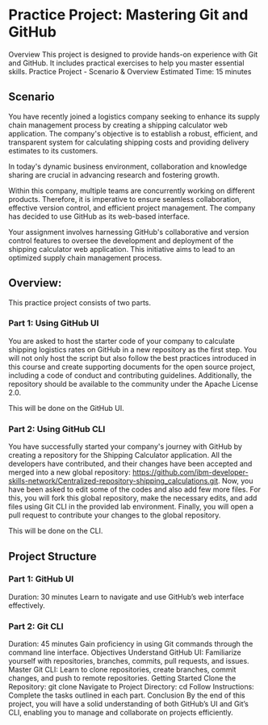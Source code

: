 # Practice Project: Mastering Git and GitHub
Overview
This project is designed to provide hands-on experience with Git and GitHub. It includes practical exercises to help you master essential skills.
Practice Project - Scenario & Overview
Estimated Time: 15 minutes

## Scenario
You have recently joined a logistics company seeking to enhance its supply chain management process by creating a shipping calculator web application. The company's objective is to establish a robust, efficient, and transparent system for calculating shipping costs and providing delivery estimates to its customers.

In today's dynamic business environment, collaboration and knowledge sharing are crucial in advancing research and fostering growth.

Within this company, multiple teams are concurrently working on different products. Therefore, it is imperative to ensure seamless collaboration, effective version control, and efficient project management. The company has decided to use GitHub as its web-based interface.

Your assignment involves harnessing GitHub's collaborative and version control features to oversee the development and deployment of the shipping calculator web application. This initiative aims to lead to an optimized supply chain management process.


## Overview:
This practice project consists of two parts.

### Part 1: Using GitHub UI
You are asked to host the starter code of your company to calculate shipping logistics rates on GitHub in a new repository as the first step. You will not only host the script but also follow the best practices introduced in this course and create supporting documents for the open source project, including a code of conduct and contributing guidelines. Additionally, the repository should be available to the community under the Apache License 2.0.

This will be done on the GitHub UI.

### Part 2: Using GitHub CLI
You have successfully started your company's journey with GitHub by creating a repository for the Shipping Calculator application. All the developers have contributed, and their changes have been accepted and merged into a new global repository: https://github.com/ibm-developer-skills-network/Centralized-repository-shipping_calculations.git. Now, you have been asked to edit some of the codes and also add few more files. For this, you will fork this global repository, make the necessary edits, and add files using Git CLI in the provided lab environment. Finally, you will open a pull request to contribute your changes to the global repository.

This will be done on the CLI.
## Project Structure
### Part 1: GitHub UI
Duration: 30 minutes
Learn to navigate and use GitHub’s web interface effectively.
### Part 2: Git CLI
Duration: 45 minutes
Gain proficiency in using Git commands through the command line interface.
Objectives
Understand GitHub UI: Familiarize yourself with repositories, branches, commits, pull requests, and issues.
Master Git CLI: Learn to clone repositories, create branches, commit changes, and push to remote repositories.
Getting Started
Clone the Repository: git clone <repository-url>
Navigate to Project Directory: cd <project-directory>
Follow Instructions: Complete the tasks outlined in each part.
Conclusion
By the end of this project, you will have a solid understanding of both GitHub’s UI and Git’s CLI, enabling you to manage and collaborate on projects efficiently.
